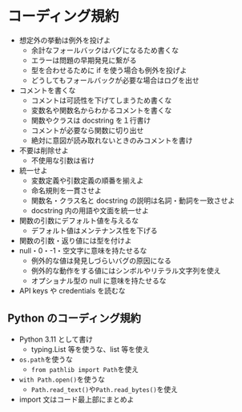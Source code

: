 # コーディング規約

- 想定外の挙動は例外を投げよ
  - 余計なフォールバックはバグになるため書くな
  - エラーは問題の早期発見に繋がる
  - 型を合わせるために if を使う場合も例外を投げよ
  - どうしてもフォールバックが必要な場合はログを出せ
- コメントを書くな
  - コメントは可読性を下げてしまうため書くな
  - 変数名や関数名からわかるコメントを書くな
  - 関数やクラスは docstring を１行書け
  - コメントが必要なら関数に切り出せ
  - 絶対に意図が読み取れないときのみコメントを書け
- 不要は削除せよ
  - 不使用な引数は省け
- 統一せよ
  - 変数定義や引数定義の順番を揃えよ
  - 命名規則を一貫させよ
  - 関数名・クラス名と docstring の説明は名詞・動詞を一致させよ
  - docstring 内の用語や文面を統一せよ
- 関数の引数にデフォルト値を与えるな
  - デフォルト値はメンテナンス性を下げる
- 関数の引数・返り値には型を付けよ
- null・0・-1・空文字に意味を持たせるな
  - 例外的な値は発見しづらいバグの原因になる
  - 例外的な動作をする値にはシンボルやリテラル文字列を使え
  - オプショナル型の null に意味を持たせるな
- API keys や credentials を読むな

## Python のコーディング規約

- Python 3.11 として書け
  - typing.List 等を使うな、list 等を使え
- `os.path`を使うな
  - `from pathlib import Path`を使え
- `with Path.open()`を使うな
  - `Path.read_text()`や`Path.read_bytes()`を使え
- import 文はコード最上部にまとめよ
